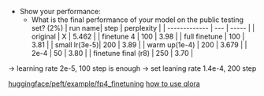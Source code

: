 - Show your performance:
  - What is the final performance of your model on the public testing set? (2%)
| run name| step | perplexity |
| ------------- | --- | ----- |
| original      | X   | 5.462 |
| finetune 4    | 100 | 3.98  |
| full finetune | 100 | 3.81  |
| small lr(3e-5)| 200 | 3.89  |
| warm up(1e-4) | 200 | 3.679 |
| 2e-4          | 50 | 3.80  |
| finetune final (r8) | 250 | 3.70 |


-> learning rate 2e-5, 100 step is enough
-> set leaning rate 1.4e-4, 200 step


[huggingface/peft/example/fp4_finetuning](https://github.com/huggingface/peft/blob/main/examples/fp4_finetuning/finetune_fp4_opt_bnb_peft.py)
[how to use qlora](https://huggingface.co/blog/4bit-transformers-bitsandbytes)
